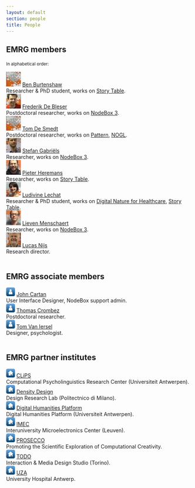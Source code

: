 ```yaml
---
layout: default
section: people
title: People
---
```


<h2>EMRG members</h2>
<p><small>In alphabetical order:</small></p>

<div class="box">
	<img src="/media/people/blank-s.jpg" />
	<a href="ben-burtenshaw.html">Ben Burtenshaw</a><br>Researcher &amp; PhD student, works on
	<a href="../projects/story-table.html" class="tag-project">Story Table</a>.
</div>

<div class="box">
	<img src="/media/people/frederik-s.jpg" />
	<a href="frederik-de-bleser.html">Frederik De Bleser</a><br>Postdoctoral researcher, works on
	<a href="../software/nodebox-3.html" class="tag-software">NodeBox 3</a>.
</div>

<div class="box">
	<img src="/media/people/blank-s.jpg" />
	<a href="tom-de-smedt.html">Tom De Smedt</a><br>Postdoctoral researcher, works on
	<a href="http://www.clips.ua.ac.be/pages/pattern" class="tag-software">Pattern</a>,
	<a href="../software/nodebox-opengl.html" class="tag-software">NOGL</a>.
</div>

<div class="box">
	<img src="/media/people/stefan-s.jpg" />
	<a href="stefan-gabriels.html">Stefan Gabriëls</a><br>Researcher, works on
	<a href="../software/nodebox-3.html" class="tag-software">NodeBox 3</a>.
</div>

<div class="box">
	<img src="/media/people/pieter-s.jpg" />
	<a href="pieter-heremans.html">Pieter Heremans</a><br>Researcher, works on
	<a href="../projects/story-table.html" class="tag-project">Story Table</a>.
</div>

<div class="box">
	<img src="/media/people/ludivine-s.jpg" />
	<a href="ludivine-lechat.html">Ludivine Lechat</a><br>Researcher &amp; PhD student, works on
	<a href="../projects/digital-nature-for-healthcare.html" class="tag-project">Digital Nature for Healthcare</a>,
	<a href="../projects/story-table.html" class="tag-project">Story Table</a>.
</div>

<div class="box">
	<img src="/media/people/lieven-s.jpg" />
	<a href="lieven-menschaert.html">Lieven Menschaert</a><br>Researcher, works on
	<a href="../software/nodebox-3.html" class="tag-software">NodeBox 3</a>.
</div>

<div class="box">
	<img src="/media/people/lucas-s.jpg" />
	<a href="lucas-nijs.html">Lucas Nijs</a><br>Research director.
</div>

<br>
<h2>EMRG associate members</h2>

<div class="box">
	<img src="/media/img/avatar.png" />
	<a href="http://theappslab.com/author/john-cartan/">John Cartan</a>
	<br>User Interface Designer, NodeBox support admin.
</div>

<div class="box">
	<img src="/media/img/avatar.png" />
	<a href="http://www.ua.ac.be/thomas.crombez">Thomas Crombez</a>
	<br>Postdoctoral researcher.
</div>

<div class="box">
	<img src="/media/img/avatar.png" />
	<a href="http://madrobot.be">Tom Van Iersel</a>
	<br>Designer, psychologist.
</div>

<br>
<h2>EMRG partner institutes</h2>

<div class="box">
	<img src="/media/img/home.png" />
	<a target="_blank" href="http://www.clips.ua.ac.be">CLiPS</a>
	<br>Computational Psycholinguistics Research Center (Universiteit Antwerpen).
</div>

<div class="box">
	<img src="/media/img/home.png" />
	<a target="_blank" href="http://www.densitydesign.org">Density Design</a>
	<br>Design Research Lab (Politectnico di Milano).
</div>

<div class="box">
	<img src="/media/img/home.png" />
	<a target="_blank" href="http://dighum.uantwerpen.be">Digital Humanities Platform</a>
	<br>Digital Humanities Platform (Universiteit Antwerpen).
</div>

<div class="box">
	<img src="/media/img/home.png" />
	<a target="_blank" href="http://www.imec.be">IMEC</a>
	<br>Interuniversity Microelectronics Center (Leuven).
</div>

<div class="box">
	<img src="/media/img/home.png" />
	<a target="_blank" href="http://prosecco-network.eu">PROSECCO</a>
	<br>Promoting the Scientific Exploration of Computational Creativity.
</div>

<div class="box">
	<img src="/media/img/home.png" />
	<a target="_blank" href="http://www.todo.to.it">TODO</a>
	<br>Interaction &amp; Media Design Studio (Torino).
</div>

<div class="box">
	<img src="/media/img/home.png" />
	<a target="_blank" href="http://www.uza.be">UZA</a>
	<br>University Hospital Antwerp.
</div>
